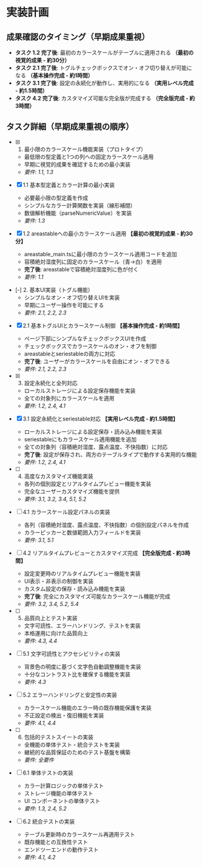 # 実装計画

## 成果確認のタイミング（早期成果重視）

- **タスク 1.2 完了後**: 最初のカラースケールがテーブルに適用される **（最初の視覚的成果 - 約30分）**
- **タスク 2.1 完了後**: トグルチェックボックスでオン・オフ切り替えが可能になる **（基本操作完成 - 約1時間）**
- **タスク 3.1 完了後**: 設定の永続化が動作し、実用的になる **（実用レベル完成 - 約1.5時間）**
- **タスク 4.2 完了後**: カスタマイズ可能な完全版が完成する **（完全版完成 - 約3時間）**

## タスク詳細（早期成果重視の順序）

- [x] 1. 最小限のカラースケール機能実装（プロトタイプ）
  - 最低限の型定義と1つの列への固定カラースケール適用
  - 早期に視覚的成果を確認するための最小実装
  - _要件: 1.1, 1.3_

- [x] 1.1 基本型定義とカラー計算の最小実装
  - 必要最小限の型定義を作成
  - シンプルなカラー計算関数を実装（線形補間）
  - 数値解析機能（parseNumericValue）を実装
  - _要件: 1.3_

- [x] 1.2 areastableへの最小カラースケール適用 **【最初の視覚的成果 - 約30分】**
  - areastable_main.tsに最小限のカラースケール適用コードを追加
  - 容積絶対湿度列に固定のカラースケール（青→白）を適用
  - **完了後**: areastableで容積絶対湿度列に色が付く
  - _要件: 1.1_

- [-] 2. 基本UI実装（トグル機能）
  - シンプルなオン・オフ切り替えUIを実装
  - 早期にユーザー操作を可能にする
  - _要件: 2.1, 2.2, 2.3_

- [x] 2.1 基本トグルUIとカラースケール制御 **【基本操作完成 - 約1時間】**
  - ページ下部にシンプルなチェックボックスUIを作成
  - チェックボックスでカラースケールのオン・オフを制御
  - areastableとseriestableの両方に対応
  - **完了後**: ユーザーがカラースケールを自由にオン・オフできる
  - _要件: 2.1, 2.2, 2.3_

- [x] 3. 設定永続化と全列対応
  - ローカルストレージによる設定保存機能を実装
  - 全ての対象列にカラースケールを適用
  - _要件: 1.2, 2.4, 4.1_

- [x] 3.1 設定永続化とseriestable対応 **【実用レベル完成 - 約1.5時間】**
  - ローカルストレージによる設定保存・読み込み機能を実装
  - seriestableにもカラースケール適用機能を追加
  - 全ての対象列（容積絶対湿度、露点温度、不快指数）に対応
  - **完了後**: 設定が保存され、両方のテーブルタイプで動作する実用的な機能
  - _要件: 1.2, 2.4, 4.1_

- [ ] 4. 高度なカスタマイズ機能実装
  - 各列の個別設定とリアルタイムプレビュー機能を実装
  - 完全なユーザーカスタマイズ機能を提供
  - _要件: 3.1, 3.2, 3.4, 5.1, 5.2_

- [ ] 4.1 カラースケール設定パネルの実装
  - 各列（容積絶対湿度、露点温度、不快指数）の個別設定パネルを作成
  - カラーピッカーと数値範囲入力フィールドを実装
  - _要件: 3.1, 5.1_

- [ ] 4.2 リアルタイムプレビューとカスタマイズ完成 **【完全版完成 - 約3時間】**
  - 設定変更時のリアルタイムプレビュー機能を実装
  - UI表示・非表示の制御を実装
  - カスタム設定の保存・読み込み機能を実装
  - **完了後**: 完全にカスタマイズ可能なカラースケール機能が完成
  - _要件: 3.2, 3.4, 5.2, 5.4_

- [ ] 5. 品質向上とテスト実装
  - 文字可読性、エラーハンドリング、テストを実装
  - 本格運用に向けた品質向上
  - _要件: 4.3, 4.4_

- [ ] 5.1 文字可読性とアクセシビリティの実装
  - 背景色の明度に基づく文字色自動調整機能を実装
  - 十分なコントラスト比を確保する機能を実装
  - _要件: 4.3_

- [ ] 5.2 エラーハンドリングと安定性の実装
  - カラースケール機能のエラー時の既存機能保護を実装
  - 不正設定の検出・復旧機能を実装
  - _要件: 4.1, 4.4_

- [ ] 6. 包括的テストスイートの実装
  - 全機能の単体テスト・統合テストを実装
  - 継続的な品質保証のためのテスト基盤を構築
  - _要件: 全要件_

- [ ] 6.1 単体テストの実装
  - カラー計算ロジックの単体テスト
  - ストレージ機能の単体テスト
  - UI コンポーネントの単体テスト
  - _要件: 1.3, 2.4, 5.2_

- [ ] 6.2 統合テストの実装
  - テーブル更新時のカラースケール再適用テスト
  - 既存機能との互換性テスト
  - エンドツーエンドの動作テスト
  - _要件: 4.1, 4.2_
